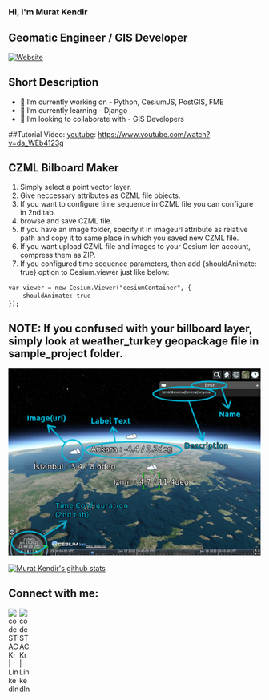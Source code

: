 ### Hi, I'm Murat Kendir
## Geomatic Engineer / GIS Developer
[![Website](https://img.shields.io/youtube/comments/-OQNriGf0PE?style=social)](https://www.youtube.com/watch?v=-OQNriGf0PE)
## Short Description
- 🔭 I’m currently working on - Python, CesiumJS, PostGIS, FME
- 🌱 I’m currently learning - Django
- 👯 I’m looking to collaborate with - GIS Developers


##Tutorial Video:
[youtube]: https://www.youtube.com/watch?v=da_WEb4123g

## CZML Bilboard Maker
1) Simply select a point vector layer.
2) Give neccessary attributes as CZML file objects.
3) If you want to configure time sequence in CZML file you can configure in 2nd tab.
4) browse and save CZML file.
5) If you have an image folder, specify it in imageurl attribute as relative path and copy it to same place in which you saved new CZML file.
6) If you want upload CZML file and images to your Cesium Ion account, compress them as ZIP.
7) If you configured time sequence parameters, then add {shouldAnimate: true} option to Cesium.viewer just like below:
```
var viewer = new Cesium.Viewer("cesiumContainer", {
    shouldAnimate: true
});
```
## NOTE: If you confused with your billboard layer, simply look at weather_turkey geopackage file in sample_project folder.
![Explanation of Attributes](/attributes_info.png)

<!-- Also feel free to update second URL to any URL -->
[![Murat Kendir's github stats](https://github-readme-stats.vercel.app/api?username=muratkendir&count_private=true&include_all_commits=true&theme=radical)](https://github.com/muratkendir)
## Connect with me:
<!--[<img align="left" alt="codeSTACKr.com" width="22px" src="https://raw.githubusercontent.com/iconic/open-iconic/master/svg/globe.svg" />][website]-->
<!--[<img align="left" alt="codeSTACKr | Twitter" width="22px" src="https://cdn.jsdelivr.net/npm/simple-icons@v3/icons/twitter.svg" />][twitter]-->
[<img align="left" alt="codeSTACKr | LinkedIn" width="22px" src="https://cdn.jsdelivr.net/npm/simple-icons@v3/icons/linkedin.svg" />][linkedin]
[<img align="left" alt="codeSTACKr | LinkedIn" width="22px" src="https://cdn.jsdelivr.net/npm/simple-icons@v3/icons/youtube.svg" />][youtube]
<br />
<!-- Optional if you have blogs -->
<!--## Latest blog posts:-->
<!-- BLOG-POST-LIST:START -->
<!-- BLOG-POST-LIST:END -->
<!-- This section you create this variables that are used above -->
<!--[website]: https://google.com-->
<!--[twitter]: https://twitter.com/indrajeet_nikam-->
[linkedin]: https://www.linkedin.com/in/murat-kendir-66a39731/
[youtube]: https://www.youtube.com/watch?v=da_WEb4123g

<!--created with help: https://fullyunderstood.com/how-to-create-beautiful-github-profile-readmemd/-->